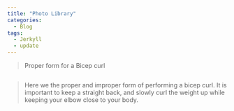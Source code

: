 ```yaml
---
title: "Photo Library"
categories:
  - Blog
tags:
  - Jerkyll
  - update
---
```


>Proper form for a Bicep curl

<img src="{{ site.url}}{{ site.baseurl }}/assets/images/Bicepcurl.jpg" alt="">

> Here we the proper and improper form of performing a bicep curl. It is important to keep a straight back, and slowly curl the weight up while keeping your elbow close to your body.
